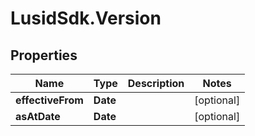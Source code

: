 # LusidSdk.Version

## Properties
Name | Type | Description | Notes
------------ | ------------- | ------------- | -------------
**effectiveFrom** | **Date** |  | [optional] 
**asAtDate** | **Date** |  | [optional] 


